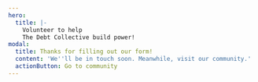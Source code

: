 ```yaml
---
hero:
  title: |-
    Volunteer to help
    The Debt Collective build power!
modal:
  title: Thanks for filling out our form!
  content: 'We''ll be in touch soon. Meanwhile, visit our community.'
  actionButton: Go to community
---
```


